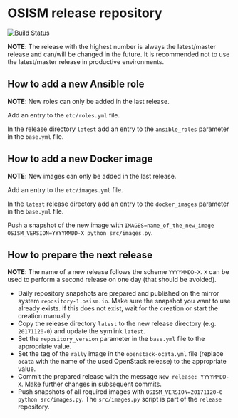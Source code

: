 # OSISM release repository

[![Build Status](https://travis-ci.org/osism/release.svg?branch=master)](https://travis-ci.org/osism/release)

**NOTE**: The release with the highest number is always the latest/master release and can/will be changed in the future. It is recommended not to use the latest/master release in productive environments.

## How to add a new Ansible role

**NOTE**: New roles can only be added in the last release.

Add an entry to the ``etc/roles.yml`` file.

In the release directory ``latest`` add an entry to the ``ansible_roles`` parameter in the ``base.yml`` file.

## How to add a new Docker image

**NOTE**: New images can only be added in the last release.

Add an entry to the ``etc/images.yml`` file.

In the ``latest`` release directory add an entry to the ``docker_images`` parameter in the ``base.yml`` file.

Push a snapshot of the new image with ``IMAGES=name_of_the_new_image OSISM_VERSION=YYYYMMDD-X python src/images.py``.

## How to prepare the next release

**NOTE**: The name of a new release follows the scheme ``YYYYMMDD-X``. ``X`` can be used to perform a second release on one day (that should be avoided).

* Daily repository snapshots are prepared and published on the mirror system ``repository-1.osism.io``. Make sure the snapshot you want to use already exists. If this does not exist, wait for the creation or start the creation manually.
* Copy the release directory ``latest`` to the new release directory (e.g. ``20171120-0``) and update the symlink ``latest``.
* Set the ``repository_version`` parameter in the ``base.yml`` file to the appropriate value.
* Set the tag of the ``rally`` image in the ``openstack-ocata.yml`` file (replace ``ocata`` with the name of the used OpenStack release) to the appropriate value.
* Commit the prepared release with the message ``New release: YYYYMMDD-X``. Make further changes in subsequent commits.
* Push snapshots of all required images with ``OSISM_VERSION=20171120-0 python src/images.py``. The ``src/images.py`` script is part of the ``release`` repository.

